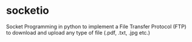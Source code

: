 # socketio

Socket Programming in python to implement a File Transfer Protocol (FTP) to download and upload any type of file (.pdf, .txt, .jpg etc.)
